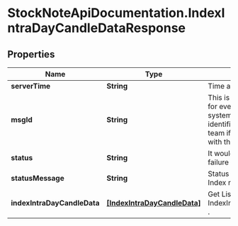 # StockNoteApiDocumentation.IndexIntraDayCandleDataResponse

## Properties
Name | Type | Description | Notes
------------ | ------------- | ------------- | -------------
**serverTime** | **String** | Time at Server. | 
**msgId** | **String** | This is a unique identifier for every request into the system. Please quote this identifier to the support team if you face issues with the API request. | 
**status** | **String** | It would be success or failure | 
**statusMessage** | **String** | Status message of the Index request | 
**indexIntraDayCandleData** | [**[IndexIntraDayCandleData]**](IndexIntraDayCandleData.md) | Get List of IndexIntraDayCandleData . | 


